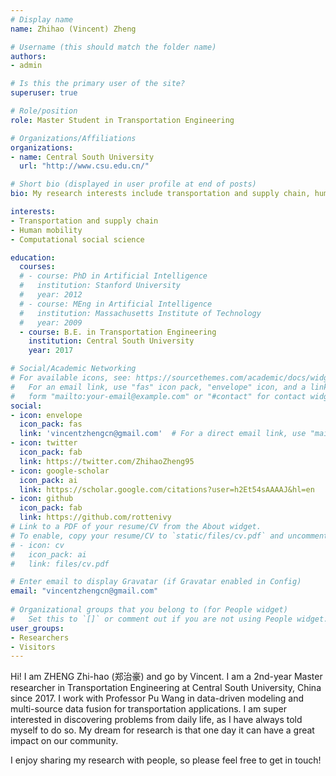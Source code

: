 ```yaml
---
# Display name
name: Zhihao (Vincent) Zheng

# Username (this should match the folder name)
authors:
- admin

# Is this the primary user of the site?
superuser: true

# Role/position
role: Master Student in Transportation Engineering

# Organizations/Affiliations
organizations:
- name: Central South University
  url: "http://www.csu.edu.cn/"

# Short bio (displayed in user profile at end of posts)
bio: My research interests include transportation and supply chain, human mobility and computational social science

interests:
- Transportation and supply chain
- Human mobility
- Computational social science

education:
  courses:
  # - course: PhD in Artificial Intelligence
  #   institution: Stanford University
  #   year: 2012
  # - course: MEng in Artificial Intelligence
  #   institution: Massachusetts Institute of Technology
  #   year: 2009
  - course: B.E. in Transportation Engineering
    institution: Central South University
    year: 2017

# Social/Academic Networking
# For available icons, see: https://sourcethemes.com/academic/docs/widgets/#icons
#   For an email link, use "fas" icon pack, "envelope" icon, and a link in the
#   form "mailto:your-email@example.com" or "#contact" for contact widget.
social:
- icon: envelope
  icon_pack: fas
  link: 'vincentzhengcn@gmail.com'  # For a direct email link, use "mailto:test@example.org".
- icon: twitter
  icon_pack: fab
  link: https://twitter.com/ZhihaoZheng95
- icon: google-scholar
  icon_pack: ai
  link: https://scholar.google.com/citations?user=h2Et54sAAAAJ&hl=en
- icon: github
  icon_pack: fab
  link: https://github.com/rottenivy
# Link to a PDF of your resume/CV from the About widget.
# To enable, copy your resume/CV to `static/files/cv.pdf` and uncomment the lines below.  
# - icon: cv
#   icon_pack: ai
#   link: files/cv.pdf

# Enter email to display Gravatar (if Gravatar enabled in Config)
email: "vincentzhengcn@gmail.com"
  
# Organizational groups that you belong to (for People widget)
#   Set this to `[]` or comment out if you are not using People widget.  
user_groups:
- Researchers
- Visitors
---
```


Hi! I am ZHENG Zhi-hao (郑治豪) and go by Vincent. I am a 2nd-year Master researcher in Transportation Engineering at Central South University, China since 2017. I work with Professor Pu Wang in data-driven modeling and multi-source data fusion for transportation applications. I am super interested in discovering problems from daily life, as I have always told myself to do so. My dream for research is that one day it can have a great impact on our community.

I enjoy sharing my research with people, so please feel free to get in touch!
